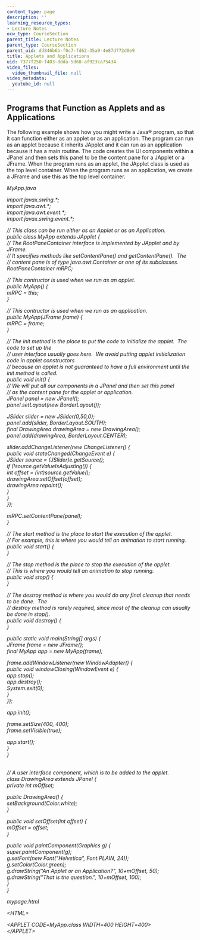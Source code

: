 ```yaml
---
content_type: page
description: ''
learning_resource_types:
- Lecture Notes
ocw_type: CourseSection
parent_title: Lecture Notes
parent_type: CourseSection
parent_uid: dd846b6b-f0c7-fd62-35a9-4e87d772d0e9
title: Applets and Applications
uid: 7377f250-f403-ddda-5d68-af923ca75434
video_files:
  video_thumbnail_file: null
video_metadata:
  youtube_id: null
---
```


Programs that Function as Applets and as Applications
-----------------------------------------------------

The following example shows how you might write a Java® program, so that it can function either as an applet or as an application. The program can run as an applet because it inherits JApplet and it can run as an application because it has a main routine. The code creates the UI components within a JPanel and then sets this panel to be the content pane for a JApplet or a JFrame. When the program runs as an applet, the JApplet class is used as the top level container. When the program runs as an application, we create a JFrame and use this as the top level container.

_MyApp.java_

_import javax.swing.\*;_  
_import java.awt.\*;_  
_import java.awt.event.\*;_  
_import javax.swing.event.\*;_

_// This class can be run either as an Applet or as an Application._  
 _public class MyApp extends JApplet {_  
 _// The RootPaneContainer interface is implemented by JApplet and by JFrame._  
 _// It specifies methods like setContentPane() and getContentPane().  The_  
 _// content pane is of type java.awt.Container or one of its subclasses._  
 _RootPaneContainer mRPC;_

 _// This contructor is used when we run as an applet._  
 _public MyApp() {_  
 _mRPC = this;_  
 _}_

 _// This contructor is used when we run as an application._  
 _public MyApp(JFrame frame) {_  
 _mRPC = frame;_  
 _}_

 _// The init method is the place to put the code to initialize the applet.  The code to set up the_  
 _// user interface usually goes here.  We avoid putting applet initialization code in applet constructors_  
 _// because an applet is not guaranteed to have a full environment until the init method is called._  
 _public void init() {_  
 _// We will put all our components in a JPanel and then set this panel_  
 _// as the content pane for the applet or application._  
 _JPanel panel = new JPanel();_  
 _panel.setLayout(new BorderLayout());_

 _JSlider slider = new JSlider(0,50,0);_  
 _panel.add(slider, BorderLayout.SOUTH);_  
 _final DrawingArea drawingArea = new DrawingArea();_  
 _panel.add(drawingArea, BorderLayout.CENTER);_

 _slider.addChangeListener(new ChangeListener() {_  
 _public void stateChanged(ChangeEvent e) {_  
 _JSlider source = (JSlider)e.getSource();_  
 _if (!source.getValueIsAdjusting()) {_  
 _int offset = (int)source.getValue();_  
 _drawingArea.setOffset(offset);_  
 _drawingArea.repaint();_  
 _}_  
 _}_  
 _});_

 _mRPC.setContentPane(panel);_  
 _}_

 _// The start method is the place to start the execution of the applet._  
 _// For example, this is where you would tell an animation to start running._  
 _public void start() {_  
 _}_

 _// The stop method is the place to stop the execution of the applet._  
 _// This is where you would tell an animation to stop running._  
 _public void stop() {_  
 _}_  
   
 _// The destroy method is where you would do any final cleanup that needs to be done.  The_  
 _// destroy method is rarely required, since most of the cleanup can usually be done in stop()._  
 _public void destroy() {_  
 _}_

 _public static void main(String\[\] args) {_  
 _JFrame frame = new JFrame();_  
 _final MyApp app = new MyApp(frame);_

 _frame.addWindowListener(new WindowAdapter() {_  
 _public void windowClosing(WindowEvent e) {_  
 _app.stop();_  
 _app.destroy();_  
 _System.exit(0);_  
 _}_  
 _});_

 _app.init();_

 _frame.setSize(400, 400);_  
 _frame.setVisible(true);_

 _app.start();_  
 _}_  
_}_  
 

_// A user interface component, which is to be added to the applet._  
_class DrawingArea extends JPanel {_  
 _private int mOffset;_

 _public DrawingArea() {_  
 _setBackground(Color.white);_  
 _}_

 _public void setOffset(int offset) {_  
 _mOffset = offset;_  
 _}_

 _public void paintComponent(Graphics g) {_  
 _super.paintComponent(g);_  
 _g.setFont(new Font("Helvetica", Font.PLAIN, 24));_  
 _g.setColor(Color.green);_  
 _g.drawString("An Applet or an Application?", 10+mOffset, 50);_  
 _g.drawString("That is the question.", 10+mOffset, 100);_  
 _}_  
_}_

_mypage.html_

_\<HTML>_

_\<APPLET CODE=MyApp.class WIDTH=400 HEIGHT=400>_  
_\</APPLET>_